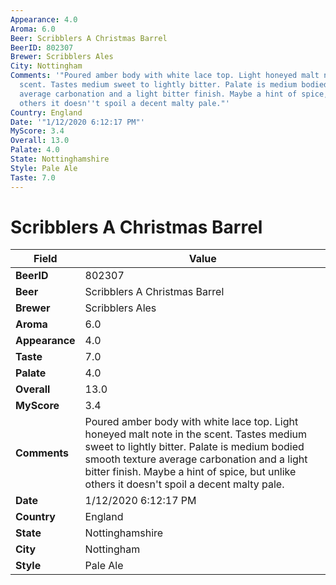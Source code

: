 ```yaml
---
Appearance: 4.0
Aroma: 6.0
Beer: Scribblers A Christmas Barrel
BeerID: 802307
Brewer: Scribblers Ales
City: Nottingham
Comments: '"Poured amber body with white lace top. Light honeyed malt note in the
  scent. Tastes medium sweet to lightly bitter. Palate is medium bodied smooth texture
  average carbonation and a light bitter finish. Maybe a hint of spice, but unlike
  others it doesn''t spoil a decent malty pale."'
Country: England
Date: '"1/12/2020 6:12:17 PM"'
MyScore: 3.4
Overall: 13.0
Palate: 4.0
State: Nottinghamshire
Style: Pale Ale
Taste: 7.0
---
```


# Scribblers A Christmas Barrel

| Field         | Value |
|---------------|-------|
| **BeerID** | 802307 |
| **Beer** | Scribblers A Christmas Barrel |
| **Brewer** | Scribblers Ales |
| **Aroma** | 6.0 |
| **Appearance** | 4.0 |
| **Taste** | 7.0 |
| **Palate** | 4.0 |
| **Overall** | 13.0 |
| **MyScore** | 3.4 |
| **Comments** | Poured amber body with white lace top. Light honeyed malt note in the scent. Tastes medium sweet to lightly bitter. Palate is medium bodied smooth texture average carbonation and a light bitter finish. Maybe a hint of spice, but unlike others it doesn't spoil a decent malty pale. |
| **Date** | 1/12/2020 6:12:17 PM |
| **Country** | England |
| **State** | Nottinghamshire |
| **City** | Nottingham |
| **Style** | Pale Ale |
